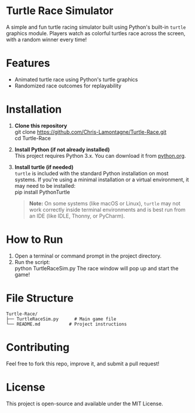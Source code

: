 # Turtle Race Simulator

A simple and fun turtle racing simulator built using Python's built-in `turtle` graphics module. Players watch as colorful turtles race across the screen, with a random winner every time!

# Features

- Animated turtle race using Python's turtle graphics  
- Randomized race outcomes for replayability

# Installation

1. **Clone this repository**  
   git clone https://github.com/Chris-Lamontagne/Turtle-Race.git  
   cd Turtle-Race

2. **Install Python (if not already installed)**  
   This project requires Python 3.x. You can download it from [python.org](https://www.python.org/downloads/).

3. **Install turtle (if needed)**  
   `turtle` is included with the standard Python installation on most systems. If you're using a minimal installation or a virtual environment, it may need to be installed:  
   pip install PythonTurtle

   > **Note:** On some systems (like macOS or Linux), `turtle` may not work correctly inside terminal environments and is best run from an IDE (like IDLE, Thonny, or PyCharm).

# How to Run

1. Open a terminal or command prompt in the project directory.  
2. Run the script:  
   python TurtleRaceSim.py 
   The race window will pop up and start the game!

# File Structure

```
Turtle-Race/
├── TurtleRaceSim.py      # Main game file
└── README.md           # Project instructions
```

# Contributing

Feel free to fork this repo, improve it, and submit a pull request!

# License

This project is open-source and available under the MIT License.
